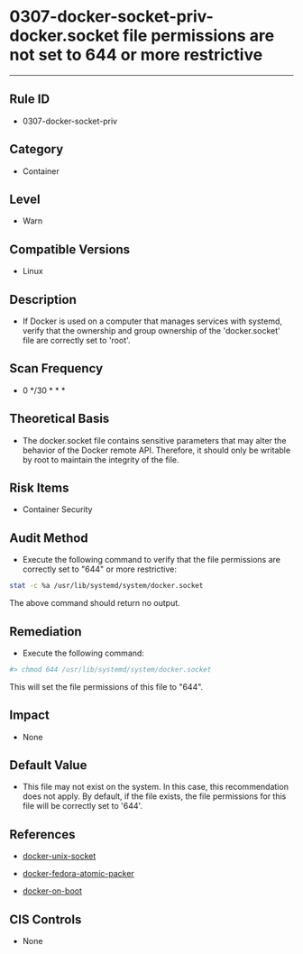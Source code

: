 # 0307-docker-socket-priv-docker.socket file permissions are not set to 644 or more restrictive
---

## Rule ID

- 0307-docker-socket-priv


## Category

- Container


## Level

- Warn


## Compatible Versions


- Linux




## Description


- If Docker is used on a computer that manages services with systemd, verify that the ownership and group ownership of the 'docker.socket' file are correctly set to 'root'.



## Scan Frequency
- 0 */30 * * *

## Theoretical Basis


- The docker.socket file contains sensitive parameters that may alter the behavior of the Docker remote API. Therefore, it should only be writable by root to maintain the integrity of the file.



## Risk Items


- Container Security



## Audit Method
- Execute the following command to verify that the file permissions are correctly set to "644" or more restrictive:

```bash
stat -c %a /usr/lib/systemd/system/docker.socket
```
The above command should return no output.



## Remediation
- Execute the following command:
```bash
#> chmod 644 /usr/lib/systemd/system/docker.socket
```
This will set the file permissions of this file to "644".



## Impact


- None




## Default Value


- This file may not exist on the system. In this case, this recommendation does not apply. By default, if the file exists, the file permissions for this file will be correctly set to '644'.



## References


- [docker-unix-socket](https://docs.docker.com/articles/basics/#bind-docker-to-another-hostport-or-a-unix-socket)



- [docker-fedora-atomic-packer](https://github.com/YungSang/fedora-atomic-packer/blob/master/oem/docker.socket)



- [docker-on-boot](http://daviddaeschler.com/2014/12/14/centos-7rhel-7-and-docker-containers-on-boot/)



## CIS Controls


- None